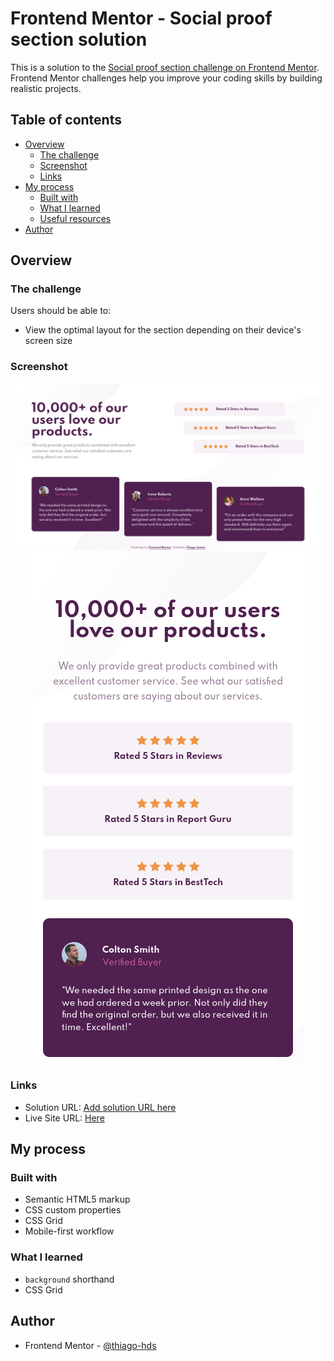 # Frontend Mentor - Social proof section solution

This is a solution to the [Social proof section challenge on Frontend Mentor](https://www.frontendmentor.io/challenges/social-proof-section-6e0qTv_bA). Frontend Mentor challenges help you improve your coding skills by building realistic projects.

## Table of contents

-   [Overview](#overview)
    -   [The challenge](#the-challenge)
    -   [Screenshot](#screenshot)
    -   [Links](#links)
-   [My process](#my-process)
    -   [Built with](#built-with)
    -   [What I learned](#what-i-learned)
    -   [Useful resources](#useful-resources)
-   [Author](#author)

## Overview

### The challenge

Users should be able to:

-   View the optimal layout for the section depending on their device's screen size

### Screenshot

<p align="center">
  <img src="./screenshots/screenshot-desktop.png">
  <img src="./screenshots/screenshot-mobile.png">
</p>

### Links

-   Solution URL: [Add solution URL here](https://your-solution-url.com)
-   Live Site URL: [Here](https://thiago-hds.github.io/frontend-mentor-solutions/newbie/social-proof-section/)

## My process

### Built with

-   Semantic HTML5 markup
-   CSS custom properties
-   CSS Grid
-   Mobile-first workflow

### What I learned

-   `background` shorthand
-   CSS Grid

## Author

-   Frontend Mentor - [@thiago-hds](https://www.frontendmentor.io/profile/thiago-hds)
